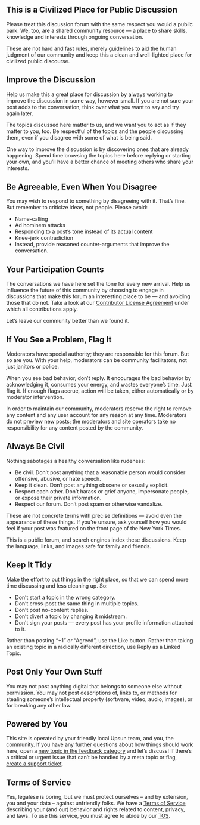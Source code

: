 ## This is a Civilized Place for Public Discussion

Please treat this discussion forum with the same respect you would a public park.
We, too, are a shared community resource — a place to share skills, knowledge and interests through ongoing conversation.

These are not hard and fast rules, merely guidelines to aid the human judgment of our community and keep this a clean
and well-lighted place for civilized public discourse.

## Improve the Discussion

Help us make this a great place for discussion by always working to improve the discussion in some way, however small.
If you are not sure your post adds to the conversation, think over what you want to say and try again later.

The topics discussed here matter to us, and we want you to act as if they matter to you, too.
Be respectful of the topics and the people discussing them, even if you disagree with some of what is being said.

One way to improve the discussion is by discovering ones that are already happening.
Spend time browsing the topics here before replying or starting your own, and you’ll have a better chance of
meeting others who share your interests.

## Be Agreeable, Even When You Disagree

You may wish to respond to something by disagreeing with it.
That’s fine.
But remember to criticize ideas, not people.
Please avoid:

* Name-calling
* Ad hominem attacks
* Responding to a post’s tone instead of its actual content
* Knee-jerk contradiction
* Instead, provide reasoned counter-arguments that improve the conversation.

## Your Participation Counts

The conversations we have here set the tone for every new arrival.
Help us influence the future of this community by
choosing to engage in discussions that make this forum an interesting place to be — and avoiding those that do not.
Take a look at our [Contributor License Agreement](/community/about/cla) under which all contributions apply.

Let’s leave our community better than we found it.

## If You See a Problem, Flag It

Moderators have special authority; they are responsible for this forum.
But so are you.
With your help, moderators can be community facilitators, not just janitors or police.

When you see bad behavior, don’t reply.
It encourages the bad behavior by acknowledging it, consumes your energy, and
wastes everyone’s time. Just flag it. If enough flags accrue, action will be taken, either automatically or by moderator
intervention.

In order to maintain our community, moderators reserve the right to remove any content and any user account for any
reason at any time.
Moderators do not preview new posts; the moderators and site operators take no responsibility for
any content posted by the community.

## Always Be Civil

Nothing sabotages a healthy conversation like rudeness:

* Be civil. Don’t post anything that a reasonable person would consider offensive, abusive, or hate speech.
* Keep it clean. Don’t post anything obscene or sexually explicit.
* Respect each other. Don’t harass or grief anyone, impersonate people, or expose their private information.
* Respect our forum. Don’t post spam or otherwise vandalize.

These are not concrete terms with precise definitions — avoid even the appearance of these things. If you’re unsure, ask
yourself how you would feel if your post was featured on the front page of the New York Times.

This is a public forum, and search engines index these discussions.
Keep the language, links, and images safe for family and friends.

## Keep It Tidy

Make the effort to put things in the right place, so that we can spend more time discussing and less cleaning up. So:

* Don’t start a topic in the wrong category.
* Don’t cross-post the same thing in multiple topics.
* Don’t post no-content replies.
* Don’t divert a topic by changing it midstream.
* Don’t sign your posts — every post has your profile information attached to it.

Rather than posting “+1” or “Agreed”, use the Like button. Rather than taking an existing topic in a radically different
direction, use Reply as a Linked Topic.

## Post Only Your Own Stuff

You may not post anything digital that belongs to someone else without permission.
You may not post descriptions of, links to, or methods for stealing someone’s intellectual property (software, video, audio, images), or for breaking any
other law.

## Powered by You

This site is operated by your friendly local Upsun team, and you, the community.
If you have any further questions about how things should work here, open a
[new topic in the feedback category](https://support.platform.sh/hc/en-us/community/posts/new?community_post[topic_id]=200112823)
and let’s discuss! If there’s a critical or urgent issue that can’t be handled by a meta topic or flag,
[create a support ticket](https://docs.upsun.com/learn/overview/get-support.html).

## Terms of Service

Yes, legalese is boring, but we must protect ourselves – and by extension, you and your data – against unfriendly folks.
We have a [Terms of Service](https://platform.sh/tos/) describing your (and our) behavior and rights related to content,
privacy, and laws.
To use this service, you must agree to abide by our [TOS](https://platform.sh/tos/).
